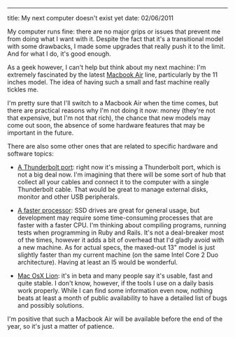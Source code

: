 --- 
title: My next computer doesn't exist yet
date: 02/06/2011

My computer runs fine: there are no major grips or issues that prevent me from doing what I want with it. Despite the fact that it's a transitional model with some drawbacks, I made some upgrades that really push it to the limit. And for what I do, it's good enough.

As a geek however, I can't help but think about my next machine: I'm extremely fascinated by the latest [Macbook Air](http://www.apple.com/macbookair/) line, particularly by the 11 inches model. The idea of having such a small and fast machine really tickles me.

I'm pretty sure that I'll switch to a Macbook Air when the time comes, but there are practical reasons why I'm not doing it now: money (they're not that expensive, but I'm not that rich), the chance that new models may come out soon, the absence of some hardware features that may be important in the future.

There are also some other ones that are related to specific hardware and software topics:

- [A Thunderbolt port](http://www.apple.com/thunderbolt/): right now it's missing a Thunderbolt port, which is not a big deal now. I'm imagining that there will be some sort of hub that collect all your cables and connect it to the computer with a single Thunderbolt cable. That would be great to manage external disks, monitor and other USB peripherals.

- [A faster processor](http://www.apple.com/macbookpro/performance.html): SSD drives are great for general usage, but development may require some time-consuming processes that are faster with a faster CPU. I'm thinking about compiling programs, running tests when programming in Ruby and Rails. It's not a deal-breaker most of the times, however it adds a bit of overhead that I'd gladly avoid with a new machine. As for actual specs, the maxed-out 13" model is just slightly faster than my current machine (on the same Intel Core 2 Duo architecture). Having at least an I5 would be wonderful.

- [Mac OsX Lion](http://www.apple.com/macosx/lion/): it's in beta and many people say it's usable, fast and quite stable. I don't know, however, if the tools I use on a daily basis work properly. While I can find some information even now, nothing beats at least a month of public availability to have a detailed list of bugs and possibly solutions.

I'm positive that such a Macbook Air will be available before the end of the year, so it's just a matter of patience.